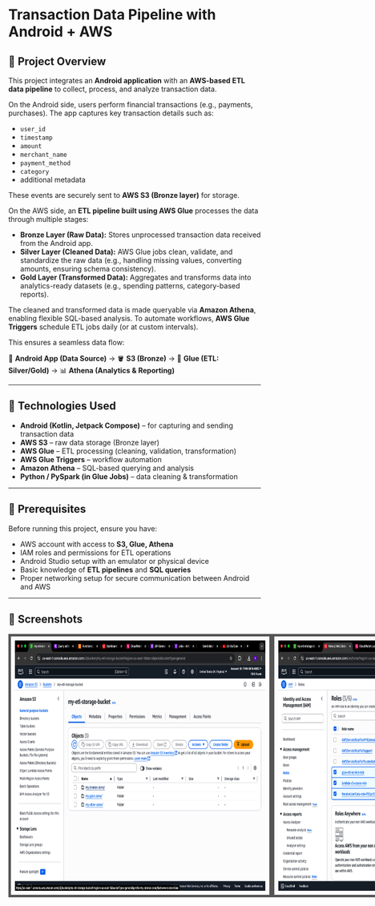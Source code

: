 # Transaction Data Pipeline with Android + AWS

## 📌 Project Overview
This project integrates an **Android application** with an **AWS-based ETL data pipeline** to collect, process, and analyze transaction data.  

On the Android side, users perform financial transactions (e.g., payments, purchases). The app captures key transaction details such as:

- `user_id`
- `timestamp`
- `amount`
- `merchant_name`
- `payment_method`
- `category`
- additional metadata  

These events are securely sent to **AWS S3 (Bronze layer)** for storage.

On the AWS side, an **ETL pipeline built using AWS Glue** processes the data through multiple stages:

- **Bronze Layer (Raw Data):** Stores unprocessed transaction data received from the Android app.  
- **Silver Layer (Cleaned Data):** AWS Glue jobs clean, validate, and standardize the raw data (e.g., handling missing values, converting amounts, ensuring schema consistency).  
- **Gold Layer (Transformed Data):** Aggregates and transforms data into analytics-ready datasets (e.g., spending patterns, category-based reports).  

The cleaned and transformed data is made queryable via **Amazon Athena**, enabling flexible SQL-based analysis. To automate workflows, **AWS Glue Triggers** schedule ETL jobs daily (or at custom intervals).  

This ensures a seamless data flow:  

📱 **Android App (Data Source)** → 🪣 **S3 (Bronze)** → 🧹 **Glue (ETL: Silver/Gold)** → 📊 **Athena (Analytics & Reporting)**  

---

## 🚀 Technologies Used
- **Android (Kotlin, Jetpack Compose)** – for capturing and sending transaction data  
- **AWS S3** – raw data storage (Bronze layer)  
- **AWS Glue** – ETL processing (cleaning, validation, transformation)  
- **AWS Glue Triggers** – workflow automation  
- **Amazon Athena** – SQL-based querying and analysis  
- **Python / PySpark (in Glue Jobs)** – data cleaning & transformation  

---

## 🔑 Prerequisites
Before running this project, ensure you have:  
- AWS account with access to **S3, Glue, Athena**  
- IAM roles and permissions for ETL operations  
- Android Studio setup with an emulator or physical device  
- Basic knowledge of **ETL pipelines** and **SQL queries**  
- Proper networking setup for secure communication between Android and AWS  

---

## 📸 Screenshots


<div style="display: flex;">
  <img src="Screenshots/S3%20bucket.png" width="500" height="500" style="border: 5px solid #555; padding: 8px;">
  <img src="Screenshots/IAM%20Roles.png" width="500" height="500" style="border: 5px solid #555; padding: 8px;">
  <img src="Screenshots/AWS%20Lamda.png" width="500" height="500" style="border: 5px solid #555; padding: 8px;">
  <img src="Screenshots/APIs.png" width="500" height="500" style="border: 5px solid #555; padding: 8px;">
  <img src="Screenshots/AWS%20Glue%20Jobs.png" width="500" height="500" style="border: 5px solid #555; padding: 8px;">
  <img src="Screenshots/Crawlers.png" width="500" height="500" style="border: 5px solid #555; padding: 8px;">
  <img src="Screenshots/Amazon%20Glue%20Tables.png" width="500" height="500" style="border: 5px solid #555; padding: 8px;">
  <img src="Screenshots/Athena%20Queries.png" width="500" height="500" style="border: 5px solid #555; padding: 8px;">
  <img src="Screenshots/CloudWatch%20logs.png" width="500" height="500" style="border: 5px solid #555; padding: 8px;">
</div>
